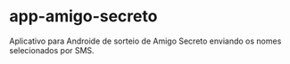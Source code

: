 # app-amigo-secreto
Aplicativo para Androide de sorteio de Amigo Secreto enviando os nomes selecionados por SMS.
